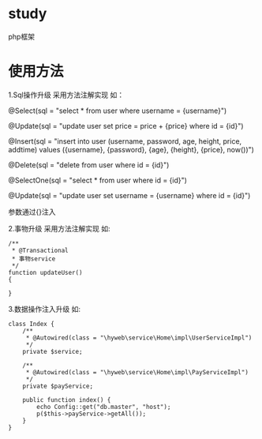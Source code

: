 # study
php框架
# 使用方法
1.Sql操作升级
采用方法注解实现 如：

@Select(sql = "select * from user where username = {username}")

@Update(sql = "update user set price = price + {price} where id = {id}")

@Insert(sql = "insert into user (username, password, age, height, price, addtime) values ({username}, {password}, {age}, {height}, {price}, now())")

@Delete(sql = "delete from user where id = {id}")

@SelectOne(sql = "select * from user where id = {id}")

@Update(sql = "update user set username = {username} where id = {id}")

参数通过{}注入

2.事物升级
采用方法注解实现 如:

    /**
     * @Transactional
     * 事物service
     */
    function updateUser()
    {
    
    }
3.数据操作注入升级 如:

    class Index {
        /**
         * @Autowired(class = "\hyweb\service\Home\impl\UserServiceImpl")
         */
        private $service;
    
        /**
         * @Autowired(class = "\hyweb\service\Home\impl\PayServiceImpl")
         */
        private $payService;
    
        public function index() {
            echo Config::get("db.master", "host");
            p($this->payService->getAll());
        }
    }